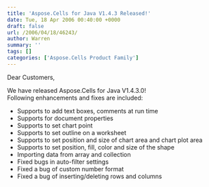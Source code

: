 ```yaml
---
title: 'Aspose.Cells for Java V1.4.3 Released!'
date: Tue, 18 Apr 2006 00:40:00 +0000
draft: false
url: /2006/04/18/46243/
author: Warren
summary: ''
tags: []
categories: ['Aspose.Cells Product Family']
---
```


Dear Customers,

  
We have released Aspose.Cells for Java V1.4.3.0!  
Following enhancements and fixes are included:

*   Supports to add text boxes, comments at run time
*   Supports for document properties
*   Supports to set chart point
*   Supports to set outline on a worksheet
*   Supports to set position and size of chart area and chart plot area
*   Supports to set position, fill, color and size of the shape
*   Importing data from array and collection
*   Fixed bugs in auto-filter settings 
*   Fixed a bug of custom number format
*   Fixed a bug of inserting/deleting rows and columns








